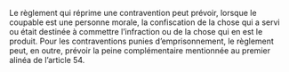 Le règlement qui réprime une contravention peut prévoir, lorsque le coupable est une personne morale, la confiscation de la chose qui a servi ou était destinée à commettre l’infraction ou de la chose qui en est le produit. Pour les contraventions punies d’emprisonnement, le règlement peut, en outre, prévoir la peine complémentaire mentionnée au premier alinéa de l’article 54.